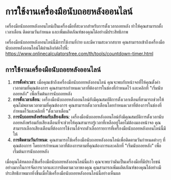 การใช้งานเครื่องมือนับถอยหลังออนไลน์
====================================

เครื่องมือนับถอยหลังออนไลน์เป็นเครื่องมือที่สะดวกสำหรับการตั้งเวลาถอยหลัง ทำให้คุณสามารถตั้งเวลาเตือน ติดตามวันกำหนด และเพิ่มผลิตภัณฑ์ของคุณได้อย่างมีประสิทธิภาพ

เครื่องมือนับถอยหลังออนไลน์นี้มีการใช้งานที่ง่าย และมีความสะดวกสบาย คุณสามารถเข้าถึงเครื่องมือนับถอยหลังออนไลน์ได้ผ่านลิงก์ต่อไปนี้: <https://www.onlinecalculatorsfree.com/th/tools/countdown-timer.html>

การใช้งานเครื่องมือนับถอยหลังออนไลน์
------------------------------------

1. **การตั้งค่าเวลา**: เมื่อคุณเข้าถึงเครื่องมือนับถอยหลังออนไลน์ คุณจะพบกับหน้าจอที่ให้คุณตั้งค่าเวลาตามที่คุณต้องการ คุณสามารถกำหนดเวลาที่ต้องการในช่องที่กำหนดไว้ และคลิกที่ "เริ่มนับถอยหลัง" เพื่อเริ่มต้นการนับถอยหลัง
2. **การตั้งเวลาเตือน**: เครื่องมือนับถอยหลังออนไลน์ยังมีคุณสมบัติการตั้งเวลาเตือนที่สามารถช่วยให้คุณไม่พลาดเวลาตามที่คุณต้องการ คุณสามารถตั้งเวลาเตือนโดยกำหนดเวลาที่ต้องการในช่องที่กำหนดไว้และคลิกที่ "ตั้งเวลาเตือน"
3. **การนับถอยหลังพร้อมกับเสียงเตือน**: เครื่องมือนับถอยหลังออนไลน์ยังมีคุณสมบัติการตั้งเวลานับถอยหลังพร้อมกับเสียงเตือนที่จะช่วยให้คุณสามารถรู้เวลาที่เหลืออยู่โดยไม่ต้องมองหน้าจอ คุณสามารถเลือกเสียงเตือนที่ต้องการใช้งานได้จากตัวเลือกรายการที่เครื่องมือนับถอยหลังออนไลน์นี้มีให้
4. **การติดตามวันกำหนด**: คุณสามารถใช้เครื่องมือนับถอยหลังออนไลน์เพื่อติดตามวันกำหนดต่างๆ ที่คุณต้องการ โดยการกำหนดเวลาที่ต้องการตามที่คุณต้องการและคลิกที่ "เริ่มนับถอยหลัง" เพื่อเริ่มต้นการนับถอยหลัง

เมื่อคุณได้ทดลองใช้เครื่องมือนับถอยหลังออนไลน์นี้แล้ว คุณจะพบว่ามันเป็นเครื่องมือที่มีประโยชน์อย่างมากในการจัดการเวลาและการติดตามเวลาของคุณ คุณสามารถเพิ่มผลิตภัณฑ์ของคุณได้อย่างมีประสิทธิภาพมากยิ่งขึ้นเมื่อใช้เครื่องมือนับถอยหลังออนไลน์นี้อย่างเห็นผล